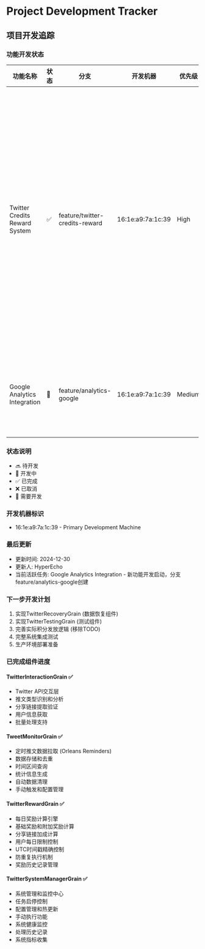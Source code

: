 # Project Development Tracker

## 项目开发追踪

### 功能开发状态

| 功能名称 | 状态 | 分支 | 开发机器 | 优先级 | 描述 |
|---------|------|------|----------|--------|------|
| Twitter Credits Reward System | ✅ | feature/twitter-credits-reward | 16:1e:a9:7a:1c:39 | High | 基于用户发送推特给用户送 godgpt 的 credits<br/>✅ 需求分析完成<br/>✅ 系统设计完成<br/>✅ 时间控制机制设计<br/>✅ 系统管理功能设计<br/>✅ 定时任务架构设计<br/>✅ 详细业务流程设计<br/>✅ 完整接口和DTO定义<br/>✅ 独立测试接口设计<br/>✅ 标准Mermaid泳道图<br/>✅ 推文类型限制澄清<br/>✅ 三Agent架构设计<br/>✅ API优化策略设计<br/>✅ 用户和任务记录机制<br/>✅ 配置化管理系统<br/>✅ TwitterInteractionGrain实现完成<br/>✅ TweetMonitorGrain实现完成<br/>✅ TwitterRewardGrain实现完成<br/>✅ TwitterSystemManagerGrain实现完成<br/>✅ TwitterRecoveryGrain实现完成<br/>✅ TwitterTestingGrain实现完成 |
| Google Analytics Integration | 🚧 | feature/analytics-google | 16:1e:a9:7a:1c:39 | Medium | Google Analytics数据集成和用户行为分析系统<br/>🚧 需求分析阶段<br/>🔜 系统设计待完成<br/>🔜 Google Analytics API集成<br/>🔜 用户行为数据收集<br/>🔜 数据分析和报表生成<br/>🔜 实时监控仪表板<br/>🔜 数据存储和查询优化 |

### 状态说明
- 🔜 待开发
- 🚧 开发中
- ✅ 已完成
- ❌ 已取消
- 🔄 需要开发

### 开发机器标识
- 16:1e:a9:7a:1c:39 - Primary Development Machine

### 最后更新
- 更新时间: 2024-12-30
- 更新人: HyperEcho
- 当前活跃任务: Google Analytics Integration - 新功能开发启动，分支feature/analytics-google创建

### 下一步开发计划
1. 实现TwitterRecoveryGrain (数据恢复组件)
2. 实现TwitterTestingGrain (测试组件)
3. 完善实际积分发放逻辑 (移除TODO)
4. 完整系统集成测试
5. 生产环境部署准备

### 已完成组件进度
#### TwitterInteractionGrain ✅ 
- Twitter API交互层
- 推文类型识别和分析
- 分享链接提取验证
- 用户信息获取
- 批量处理支持

#### TweetMonitorGrain ✅
- 定时推文数据拉取 (Orleans Reminders)
- 数据存储和去重
- 时间区间查询
- 统计信息生成
- 自动数据清理
- 手动触发和配置管理

#### TwitterRewardGrain ✅
- 每日奖励计算引擎
- 基础奖励和附加奖励计算
- 分享链接加成计算
- 用户每日限制控制
- UTC时间戳精确控制
- 防重复执行机制
- 奖励历史记录管理

#### TwitterSystemManagerGrain ✅
- 系统管理和监控中心
- 任务启停控制
- 配置管理和热更新
- 手动执行功能
- 系统健康监控
- 处理历史记录
- 系统指标收集 